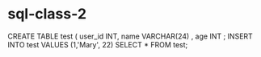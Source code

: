 # sql-class-2
CREATE TABLE test ( user_id INT, name VARCHAR(24) , age INT ;
INSERT INTO test VALUES (1,'Mary', 22)
SELECT * FROM test;
